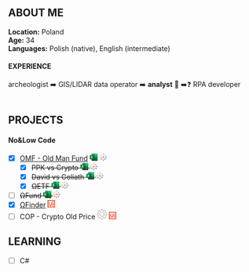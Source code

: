 ## ABOUT ME
<b>Location:</b> Poland<br>
<b>Age:</b> 34<br>
**Languages:** Polish (native), English (intermediate)

#### EXPERIENCE
archeologist ➡️ GIS/LIDAR data operator ➡️ <b>analyst</b> 🏦 ➡️❓ RPA developer
<br><br>

## PROJECTS
#### No&Low Code
- [x] <a href="https://public.tableau.com/app/profile/chrisomega/viz/OldManFund/Main" target="_blank">OMF - Old Man Fund</a> <img src="/excel.svg" height="15">  <img src="/tableau.png" height="15">
  - [x] ~~PPK vs Crypto <img src="/excel.svg" height="15">  <img src="/tableau.png" height="15">~~
  - [x] ~~David vs Goliath <img src="/excel.svg" height="15">  <img src="/tableau.png" height="15">~~
  - [x] ~~ΩETF <img src="/excel.svg" height="15">  <img src="/tableau.png" height="15">~~
- [ ] ~~ΩFund <img src="/excel.svg" height="15">  <img src="/tableau.png" height="15">~~
- [x] <a href="https://github.com/chrisprimeomega/OmegaFinder_robot_att" target="_blank">ΩFinder</a> <img src="/uipath.svg" height="15">
- [ ] COP - Crypto Old Price <img src="/gear_black.gif" height="20"> <img src="/uipath.svg" height="15">

## LEARNING
- [ ] C#
